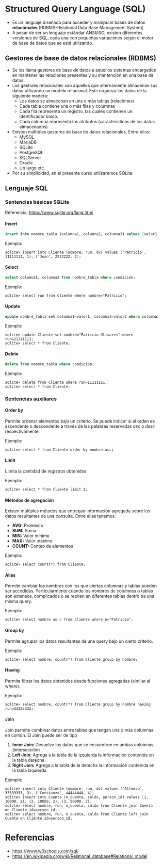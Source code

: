 # Structured Query Language (SQL)

- Es un lenguaje diseñado para acceder y manipular bases de datos **relacionales** (RDBMS-Relational Data Base Management System).
- A pesar de ser un lenguaje estándar ANSI/ISO, existen diferentes versiones de SQL, cada una con pequeñas variaciones según el motor de base de datos que se esté utilizando.

## Gestores de base de datos relacionales (RDBMS)

- Se les llama gestores de base de datos a aquellos sistemas encargados en mantener las relaciones presentes y su mantención en una base de datos.
- Los gestores relacionales son aquellos que internamente almacenan sus datos utilizando un modelo relacional. Este organiza los datos de la siguiente manera:
    - Los datos se almacenan en una o más tablas (relaciones)
    - Cada tabla contiene una o más filas y columnas
    - Cada fila representa un registro, las cuales contienen un identificador único.
    - Cada columna representa los atributos (características de los datos almacenados)
- Existen múltiples gestores de base de datos relacionales. Entre ellos:
    - MySQL
    - MariaDB
    - SQLite
    - PostgreSQL
    - SQLServer
    - Oracle
    - Un largo etc.
- Por su simplicidad, en el presente curso utilizaremos SQLite


## Lenguaje SQL

### Sentencias básicas SQLite

Referencia: https://www.sqlite.org/lang.html

#### **Insert**

```sql
insert into nombre_tabla (columna1, columna2, columna3) values (valor1, valor2, valor3);
```

Ejemplo: 

```console
sqlite> insert into Cliente (nombre, run, dv) values ('Patricio', 11111111, 1), ('Juan', 2222222, 2);
```

#### **Select**

```sql
select columna1, columna2 from nombre_tabla where condición;
```

Ejemplo:

```console
sqlite> select run from Cliente where nombre="Patricio";
```

#### **Update**

```sql
update nombre_tabla set columna1=valor1, columna2=valor2 where columna3=valor3;

```

Ejemplo: 

```console
sqlite> update Cliente set nombre="Patricio Olivares" where run=11111111;
sqlite> select * from Cliente;
```


#### **Delete**

```sql
delete from nombre_tabla where condicion;

```

Ejemplo: 

```console
sqlite> delete from Cliente where run=11111111;
sqlite> select * from Cliente;
```

### Sentencias auxiliares

#### **Order by**
Permite ordenar elementos bajo un criterio. Se puede indicar si el orden es ascendente o descendente a través de las palabras reservadas *asc* o *desc* respectivamente.

Ejemplo:

```console
sqlite> select * from Cliente order by nombre asc;
```

#### **Limit**
Limita la cantidad de registros obtenidos

Ejemplo:

```console
sqlite> select * from Cliente limit 2;
```

#### **Métodos de agregación**
Existen múltiples métodos que entregan información agregada sobre los datos resultantes de una consulta. Entre ellas tenemos:

- **AVG:** Promedio
- **SUM:** Suma
- **MIN:** Valor mínimo
- **MAX:** Valor máximo
- **COUNT:** Conteo de elementos

Ejemplo:

```console
sqlite> select count(*) from Cliente;
```

#### **Alias**
Permite cambiar los nombres con los que ciertas columnas y tablas pueden ser accedidas. Particularmente cuando los nombres de columnas o tablas son extensos, complicados o se repiten en diferentes tablas dentro de una misma query.

Ejemplo:

```console
sqlite> select nombre as n from Cliente where n="Patricio";
```

#### **Group by**
Permite agrupar los datos resultantes de una query bajo un cierto criterio.

Ejemplo:

```console
sqlite> select nombre, count(*) from Cliente group by nombre;
```

#### **Having**
Permite filtrar los datos obtenidos desde funciones agregadas (similar al where).

Ejemplo:

```console
sqlite> select nombre, count(*) from Cliente group by nombre having run>33333333;
```

#### **Join**

Join permite combinar datos entre tablas que tengan una o más columnas en común. El Join puede ser de tipo

1. **Inner Join:** Devuelve los datos que se encuentren en ambas columnas (intersección)
2. **Left Join:** Agrega a la tabla de la izquierda la información contenida en la tabla derecha.
3. **Right Join:** Agrega a la tabla de la detecha la información contenida en la tabla izquierda.

Ejemplo:

```console
sqlite> insert into Cliente (nombre, run, dv) values ('Alfonso', 33333333, 3), ('Constanza', 44444444, 4);
sqlite> insert into Cuenta (n_cuenta, saldo, person_id) values (1, 10000, 2), (2, 10000, 2), (3, 50000, 3);
sqlite> select nombre, run, n_cuenta, saldo from Cliente join Cuenta on Cliente.id=person_id;
sqlite> select nombre, run, n_cuenta, saldo from Cliente left join Cuenta on Cliente.id=person_id;

```

# Referencias
- https://www.w3schools.com/sql/
- https://en.wikipedia.org/wiki/Relational_database#Relational_model